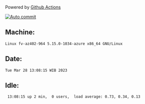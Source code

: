 Powered by [Github Actions](https://github.com/features/actions)

[![Auto commit](https://github.com/hiage/workstation/workflows/Auto%20commit/badge.svg)](https://github.com/hiage/workstation/actions?query=workflow%3A%22Auto+commit%22)

## Machine:
```
Linux fv-az402-964 5.15.0-1034-azure x86_64 GNU/Linux
```
## Date:
```
Tue Mar 28 13:08:15 WIB 2023
```
## Idle:
```
 13:08:15 up 2 min,  0 users,  load average: 0.73, 0.34, 0.13
```
